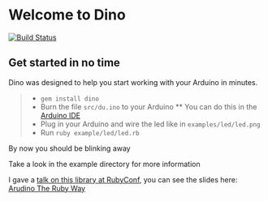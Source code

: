 # Welcome to Dino
[![Build Status](https://secure.travis-ci.org/austinbv/dino.png)](http://travis-ci.org/austinbv/dino)

## Get started in no time
Dino was designed to help you start working with your Arduino in minutes.

> * `gem install dino`
> * Burn the file `src/du.ino` to your Arduino
> ** You can do this in the [Arduino IDE](http://www.arduino.cc/en/Main/software)
> * Plug in your Arduino and wire the led like in `examples/led/led.png`
> * Run `ruby example/led/led.rb`

By now you should be blinking away


Take a look in the example directory for more information


I gave a [talk on this library at RubyConf](http://confreaks.com/videos/1294-rubyconf2012-arduino-the-ruby-way), you can see the slides here: [Arudino The Ruby Way](https://speakerdeck.com/austinbv/arduino-the-ruby-way)
